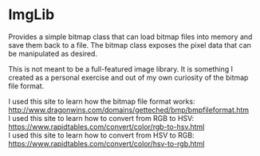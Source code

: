 # ImgLib
Provides a simple bitmap class that can load bitmap files into memory and save them back to a file. The bitmap class exposes the pixel data that can be manipulated as desired.

This is not meant to be a full-featured image library. It is something I created as a personal exercise and out of my own curiosity of the bitmap file format.

I used this site to learn how the bitmap file format works: http://www.dragonwins.com/domains/getteched/bmp/bmpfileformat.htm \
I used this site to learn how to convert from RGB to HSV: https://www.rapidtables.com/convert/color/rgb-to-hsv.html \
I used this site to learn how to convert from HSV to RGB: https://www.rapidtables.com/convert/color/hsv-to-rgb.html
